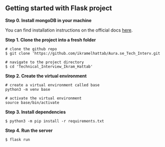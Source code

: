 ## Getting started with Flask project


**Step 0. Install mongoDB in your machine**

You can find installation instructions on the official docs [here](https://docs.mongodb.com/manual/tutorial/install-mongodb-on-windows/).

**Step 1. Clone the project into a fresh folder**
```
# clone the github repo
$ git clone 'https://github.com/ikramelhattab/Aura.se_Tech_Interv.git

# navigate to the project directory
$ cd 'Technical_Interview_Ikram_Hattab'

```

**Step 2. Create the virtual environment**
```
# create a virtual environment called base
python3 -m venv base

# activate the virtual environment
source base/bin/activate
```

**Step 3. Install dependencies**
```
$ python3 -m pip install -r requirements.txt

```

**Step 4. Run the server**
```
$ flask run 
```
